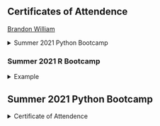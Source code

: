## Certificates of Attendence

[Brandon William](https://www.palmetto.clemson.edu/palmetto/images/training/2021_summer_python/bew3.JPG)

<details close>
<summary> Summer 2021 Python Bootcamp </summary>
### abc  
<p>[Brandon William](https://www.palmetto.clemson.edu/palmetto/images/training/2021_summer_python/bew3.JPG)</p>
  
</details>


### Summer 2021 R Bootcamp

<details>
<summary>Example</summary>
<p>[abc](https://apaskulin.github.io/waxtechnical/images/pup.jpg")</p>
</details>


## Summer 2021 Python Bootcamp
<details>
  <summary>Certificate of Attendence</summary>
  
  1. [Brandon William](/var/certificates-acds/citi-python7-certificate_2021_summer/bew3.JPG)
  2. [Bohua Wu](https://www.palmetto.clemson.edu/palmetto/images/training/2021_summer_python/bohua.JPG)
  3. [Bulent Koc](https://www.palmetto.clemson.edu/palmetto/images/training/2021_summer_python/bulent.JPG)
  4. [Fahad Ul Hassan](https://www.palmetto.clemson.edu/palmetto/images/training/2021_summer_python/fhassan.JPG)
  5. [Varun Gopal](https://www.palmetto.clemson.edu/palmetto/images/training/2021_summer_python/gopal.JPG)
  6. [Ibrahim O Yilmazlar](https://www.palmetto.clemson.edu/palmetto/images/training/2021_summer_python/iyilmaz.JPG)
  7. [Abishek Khanal](https://www.palmetto.clemson.edu/palmetto/images/training/2021_summer_python/khanal.JPG)
  8. [Maria E. Adonay](https://www.palmetto.clemson.edu/palmetto/images/training/2021_summer_python/madonay.JPG)
  9. [Mahesh Koirala](https://www.palmetto.clemson.edu/palmetto/images/training/2021_summer_python/mkoiral.JPG)
  10. [Pawanjit Kaur Sandhu](https://www.palmetto.clemson.edu/palmetto/images/training/2021_summer_python/psandhu.JPG)
  11. [Ryan Joseph Gagnon](https://www.palmetto.clemson.edu/palmetto/images/training/2021_summer_python/rjgagno.JPG)
  12. [Rumi Shrestha](https://www.palmetto.clemson.edu/palmetto/images/training/2021_summer_python/rshrest.JPG)
  
  
</details>
